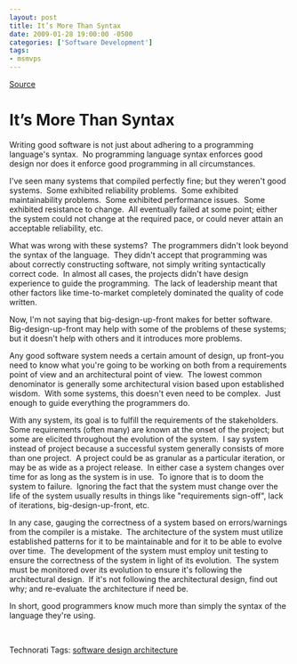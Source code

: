 ```yaml
---
layout: post
title: It’s More Than Syntax
date: 2009-01-28 19:00:00 -0500
categories: ['Software Development']
tags:
- msmvps
---
```

[Source](http://blogs.msmvps.com/peterritchie/2009/01/29/it-s-more-than-syntax/ "Permalink to It’s More Than Syntax")

# It’s More Than Syntax

Writing good software is not just about adhering to a programming language's syntax.  No programming language syntax enforces good design nor does it enforce good programming in all circumstances.

I've seen many systems that compiled perfectly fine; but they weren't good systems.  Some exhibited reliability problems.  Some exhibited maintainability problems.  Some exhibited performance issues.  Some exhibited resistance to change.  All eventually failed at some point; either the system could not change at the required pace, or could never attain an acceptable reliability, etc.

What was wrong with these systems?  The programmers didn't look beyond the syntax of the language.  They didn't accept that programming was about correctly constructing software, not simply writing syntactically correct code.  In almost all cases, the projects didn't have design experience to guide the programming.  The lack of leadership meant that other factors like time-to-market completely dominated the quality of code written.

Now, I'm not saying that big-design-up-front makes for better software.  Big-design-up-front may help with some of the problems of these systems; but it doesn't help with others and it introduces more problems.

Any good software system needs a certain amount of design, up front–you need to know what you're going to be working on both from a requirements point of view and an architectural point of view.  The lowest common denominator is generally some architectural vision based upon established wisdom.  With some systems, this doesn't even need to be complex.  Just enough to guide everything the programmers do.

With any system, its goal is to fulfill the requirements of the stakeholders.  Some requirements (often many) are known at the onset of the project; but some are elicited throughout the evolution of the system.  I say system instead of project because a successful system generally consists of more than one project.  A project could be as granular as a particular iteration, or may be as wide as a project release.  In either case a system changes over time for as long as the system is in use.  To ignore that is to doom the system to failure.  Ignoring the fact that the system must change over the life of the system usually results in things like "requirements sign-off", lack of iterations, big-design-up-front, etc.

In any case, gauging the correctness of a system based on errors/warnings from the compiler is a mistake.  The architecture of the system must utilize established patterns for it to be maintainable and for it to be able to evolve over time.  The development of the system must employ unit testing to ensure the correctness of the system in light of its evolution.  The system must be monitored over its evolution to ensure it's following the architectural design.  If it's not following the architectural design, find out why; and re-evaluate the architecture if need be.

In short, good programmers know much more than simply the syntax of the language they're using.

 

Technorati Tags: [software design architecture][1]

[1]: http://technorati.com/tags/software+design+architecture

